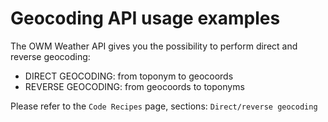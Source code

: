 # Geocoding API usage examples

The OWM Weather API gives you the possibility to perform direct and reverse geocoding:
  - DIRECT GEOCODING: from toponym to geocoords
  - REVERSE GEOCODING: from geocoords to toponyms


Please refer to the `Code Recipes` page, sections: `Direct/reverse geocoding`
